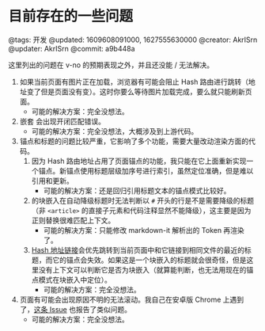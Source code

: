 # 目前存在的一些问题

@tags: 开发
@updated: 1609608091000, 1627555630000
@creator: AkrISrn
@updater: AkrISrn
@commit: a9b448a

这里列出的问题在 v-no 的预期表现之外，并且还没能 / 无法解决。

1. 如果当前页面有图片正在加载，浏览器有可能会阻止 Hash 路由进行跳转（地址变了但是页面没有变）。这时你要么等待图片加载完成，要么就只能刷新页面。
    - 可能的解决方案：完全没想法。
2. 嵌套 [](/zh/docs/details.md "#")会出现开闭匹配错误。
    - 可能的解决方案：完全没想法，大概涉及到上游代码。
3. 锚点和标题的问题比较严重，它影响了多个功能，需要大量改动渲染方面的代码。
    1. 因为 Hash 路由地址占用了页面锚点的功能，我只能在它上面重新实现一个锚点。新锚点使用标题层级加序号进行索引，虽然定位准确，但是难以引用和更新。
        - 可能的解决方案：还是回归引用标题文本的锚点模式比较好。
    2. [](/zh/docs/snippets.md "#")的块嵌入在自动降级标题时无法判断以 `#` 开头的行是不是需要降级的标题（非 `<article>` 的直接子元素和代码注释显然不能降级），这主要是因为正则替换很难匹配上下文。
        - 可能的解决方案：只能修改 markdown-it 解析出的 Token 再渲染了。
    3. [Hash 地址链接](/zh/docs/links.md "#")会优先跳转到当前页面中和它链接到相同文件的最近的标题，而它的锚点会失效。如果这是一个块嵌入的标题就会很奇怪，但是这里没有上下文可以判断它是否为块嵌入（就算能判断，也无法用现在的锚点模式在块嵌入中定位）。
        - 可能的解决方案：完全没想法。
4. 页面有可能会出现原因不明的无法滚动。我自己在安卓版 Chrome 上遇到了，[这条 Issue](https://github.com/akrisrn/v-no/issues/8) 也报告了类似问题。
    - 可能的解决方案：完全没想法。
